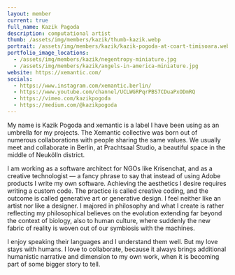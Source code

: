 ```yaml
---
layout: member
current: true
full_name: Kazik Pagoda
description: computational artist
thumb: /assets/img/members/kazik/thumb-kazik.webp
portrait: /assets/img/members/kazik/kazik-pogoda-at-coart-timisoara.webp
portfolio_image_locations:
  - /assets/img/members/kazik/negentropy-miniature.jpg
  - /assets/img/members/kazik/angels-in-america-miniature.jpg
website: https://xemantic.com/ 
socials: 
  - https://www.instagram.com/xemantic.berlin/
  - https://www.youtube.com/channel/UCLWGRPqrPBS7CDuaPxODmRQ
  - https://vimeo.com/kazikpogoda
  - https://medium.com/@kazikpogoda
---
```


My name is Kazik Pogoda and xemantic is a label I have been using as an umbrella for my projects. The Xemantic collective was born out of numerous collaborations with people sharing the same values. We usually meet and collaborate in Berlin, at Prachtsaal Studio, a beautiful space in the middle of Neukölln district.

I am working as a software architect for NGOs like Krisenchat, and as a creative technologist — a fancy phrase to say that instead of using Adobe products I write my own software. Achieving the aesthetics I desire requires writing a custom code. The practice is called creative coding, and the outcome is called generative art or generative design. I feel neither like an artist nor like a designer. I majored in philosophy and what I create is rather reflecting my philosophical believes on the evolution extending far beyond the context of biology, also to human culture, where suddenly the new fabric of reality is woven out of our symbiosis with the machines.

I enjoy speaking their languages and I understand them well. But my love stays with humans. I love to collaborate, because it always brings additional humanistic narrative and dimension to my own work, when it is becoming part of some bigger story to tell.
